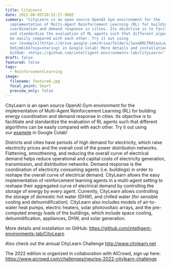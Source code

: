 ```yaml
---
title: CityLearn
date: 2022-08-05T20:52:17.988Z
summary: "CityLearn is an open source OpenAI Gym environment for the
  implementation of Multi-Agent Reinforcement Learning (RL) for building energy
  coordination and demand response in cities. Its objective is to facilitiate
  and standardize the evaluation of RL agents such that different algorithms can
  be easily compared with each other. Try it out using
  our [example](https://drive.google.com/drive/folders/1oxdAMLTRA1qsLuwJbd5oo9y\
  EmSjm6i64?usp=sharing) in Google Colab! More details and installation on
  GitHub: <https://github.com/intelligent-environments-lab/CityLearn>"
draft: false
featured: false
tags:
  - ReinforcementLearning
image:
  filename: featured.jpg
  focal_point: Smart
  preview_only: false
---
```

CityLearn is an open source OpenAI Gym environment for the implementation of Multi-Agent Reinforcement Learning (RL) for building energy coordination and demand response in cities. Its objective is to facilitiate and standardize the evaluation of RL agents such that different algorithms can be easily compared with each other. Try it out using our [example](https://drive.google.com/drive/folders/1oxdAMLTRA1qsLuwJbd5oo9yEmSjm6i64?usp=sharing) in Google Colab! 

Districts and cities have periods of high demand for electricity, which raise electricity prices and the overall cost of the power distribution networks. Flattening, smoothening, and reducing the overall curve of electrical demand helps reduce operational and capital costs of electricity generation, transmission, and distribution networks. Demand response is the coordination of electricity consuming agents (i.e. buildings) in order to reshape the overall curve of electrical demand. CityLearn allows the easy implementation of reinforcement learning agents in a multi-agent setting to reshape their aggregated curve of electrical demand by controlling the storage of energy by every agent. Currently, CityLearn allows controlling the storage of domestic hot water (DHW), and chilled water (for sensible cooling and dehumidification). CityLearn also includes models of air-to-water heat pumps, electric heaters, solar photovoltaic arrays, and the pre-computed energy loads of the buildings, which include space cooling, dehumidification, appliances, DHW, and solar generation.

More details and installation on GitHub: https://github.com/intelligent-environments-lab/CityLearn

Also check out the annual CityLearn Challenge http://www.citylearn.net

The 2022 edition is organized in collaboration with AICrowd, sign up here: <https://www.aicrowd.com/challenges/neurips-2022-citylearn-challenge>